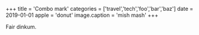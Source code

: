 +++
title = 'Combo mark'
categories = ['travel','tech','foo','bar','baz']
date = 2019-01-01
apple = 'donut'
image.caption = 'mish mash'
+++

Fair dinkum.
